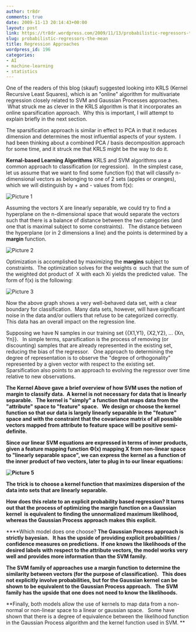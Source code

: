 ```yaml
---
author: tr8dr
comments: true
date: 2009-11-13 20:14:43+00:00
layout: post
link: https://tr8dr.wordpress.com/2009/11/13/probabilistic-regressors-the-mean/
slug: probabilistic-regressors-the-mean
title: Regression Approaches
wordpress_id: 196
categories:
- AI
- machine-learning
- statistics
---
```


One of the readers of this blog (skauf) suggested looking into KRLS (Kernel Recursive Least Squares), which is an "online" algorithm for multivariate regression closely related to SVM and Gaussian Processes approaches.    What struck me as clever in the KRLS algorithm is that it incorporates an online sparsification approach.  Why this is important, I will attempt to explain briefly in the next section.

The sparsification approach is similar in effect to PCA in that it reduces dimension and determines the most influential aspects of your system.  I had been thinking about a combined PCA / basis decomposition approach for some time, and it struck me that KRLS might be the way to do it.

**Kernal-based Learning Algorithms**
KRLS and SVM algorithms use a common approach to classification (or regression).   In the simplest case, let us assume that we want to find some function f(x) that will classify n-dimensional vectors as belonging to one of 2 sets (apples or oranges), which we will distinguish by + and - values from f(x):


![Picture 1](http://tr8dr.files.wordpress.com/2009/11/picture-16.png)


Assuming the vectors X are linearly separable, we could try to find a hyperplane on the n-dimensional space that would separate the vectors such that there is a balance of distance between the two categories (and one that is maximal subject to some constraints).   The distance between the hyperplane (or in 2 dimensions a line) and the points is determined by a **margin** function.

![Picture 2](http://tr8dr.files.wordpress.com/2009/11/picture-27.png)

Optimization is accomplished by maximizing the **margins** subject to constraints.  The optimization solves for the weights α  such that the sum of the weighted dot product of  X with each Xi yields the predicted value.  The form of f(x) is the following:


![Picture 3](http://tr8dr.files.wordpress.com/2009/11/picture-36.png)


Now the above graph shows a very well-behaved data set, with a clear boundary for classification.  Many data sets, however, will have significant noise in the data and/or outliers that refuse to be categorized correctly.   This data has an overall impact on the regression line.

Supposing we have N samples in our training set {{X1,Y1}, {X2,Y2}, ... {Xn, Yn}}.   In simple terms, sparsification is the process of removing (or discounting) samples that are already represented in the existing set, reducing the bias of the regressor.   One approach to determining the degree of representation is to observe the "degree of orthogonality" represented by a given vector with respect to the existing set.   Sparsification also points to an approach to evolving the regressor over time relative to new observations.

**The Kernel
Above gave a brief overview of how SVM uses the notion of margin to classify data.  A kernel is not necessary for data that is linearly separable.   The kernel is "simply" a function that maps data from the "attribute" space to "feature" space.   We design or choose the kernel function so that our data is largely linearly separable in the "feature" space and with the constraint that the covariance matrix of all possible vectors mapped from attribute to feature space will be positive semi-definite.**

**Since our linear SVM equations are expressed in terms of inner products, given a feature mapping function Φ(x) mapping X from non-linear space to "linearly separable space", we can express the kernel as a function of the inner product of two vectors, later to plug in to our linear equations:**


**![Picture 5](http://tr8dr.files.wordpress.com/2009/11/picture-53.png)**


**The trick is to choose a kernel function that maximizes dispersion of the data into sets that are linearly separable.**

****How does this relate to an explicit probability based regression?**
It turns out that the process of optimizing the margin function on a Gaussian kernel  is equivalent to finding the unnormalized maximum likelihood, whereas the Gaussian Process approach makes this explicit.**

****Which model does one choose?
**The Gaussian Process approach is strictly bayesian.   It has the upside of providing explicit probabilities / confidence measures on predictions.  If one knows the likelihoods of the desired labels with respect to the attribute vectors, the model works very well and provides more information than the SVM family.**

**The SVM family of approaches use a margin function to determine the similarity between vectors (for the purpose of classification).   This does not explicitly involve probabilities, but for the Gaussian kernel can be shown to be equivalent to the Gaussian Process approach.   The SVM family has the upside that one does not need to know the likelihoods.**

**Finally, both models allow the use of kernels to map data from a non-normal or non-linear space to a linear or gaussian space.   Some have shown that there is a degree of equivalence between the likelihood function in the Gaussian Process algorithm and the kernel function used in SVM. **

